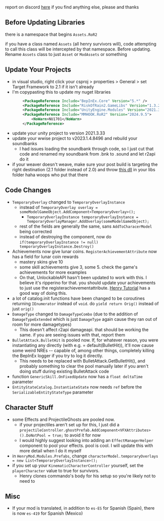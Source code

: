report on discord [here](https://discord.com/channels/562704639141740588/1279030064192950382) if you find anything else, please and thanks

## Before Updating Libraries
there is a namespace that begins `Assets.RoR2`

if you have a class named `Assets` (all henry survivors will), code attempting to call this class will be intercepted by that namespace. Before updating. Rename `Assets` class to  just `Asset` or `ModAssets` or something

## Update Your Projects
- in visual studio, right click your csproj > properties > General > set Target Framework to 2.1 if it isn't already
- I'm copypasting this to update my nuget libraries
```xml
        <PackageReference Include="BepInEx.Core" Version="5.*" />
        <PackageReference Include="RiskOfRain2.GameLibs" Version="1.3.2-r.1" />
        <PackageReference Include="UnityEngine.Modules" Version="2021.3.33" />
        <PackageReference Include="MMHOOK.RoR2" Version="2024.9.5">
            <NoWarn>NU1701</NoWarn>
        </PackageReference>
```
- update your unity project to version 2021.3.33
- update your wwise project to v2023.1.4.8496 and rebuild your soundbanks
  - I had issues loading the soundbank through code, so I just cut that code and renamed my soundbank from .bnk to .sound and let r2api do it
- if your weaver doesn't weave, make sure your post build is targeting the right destination (2.1 folder instead of 2.0) and throw [this dll](https://cdn.discordapp.com/attachments/1279030064192950382/1279663585189953577/netstandard.dll?ex=66d54315&is=66d3f195&hm=aabf2c9d2c7931a1fd4e044a960e0f755e2a3d0fd461c68453e9376855b3894d&) in your libs folder haha woops who put that there 

## Code Changes
- `TemporaryOverlay` changed to `TemporaryOverlayInstance`
  - instead of `TemporaryOverlay overlay = someModelGameObject.AddComponent<TemporaryOverlay>();`
    - `TemporaryOverlayInstance temporaryOverlayInstance = TemporaryOverlayManager.AddOverlay(someModelGameObject);`
  - rest of the fields are generally the same, sans `AddToCharacerModel` being corrected
  - instead of destroying the component, now do `if(temporaryOverlayInstance != null) temporaryOverlayInstance.Destroy()`
- Achievements now give lunar coins. `RegisterAchievementAttribute` now has a field for lunar coin rewards
  - mastery skins give 10
  - some skill achievements give 3, some 5. check the game's achievements for more examples
  - On that, UnlockableAPI hasn't been updated to work with this. I believe it's ripperino for that. you should update your achievements to just use the registerachievementattribute. [Henry Tutorial](https://github.com/ArcPh1r3/HenryTutorial/wiki/Tutorial#6-unlockables-and-achievements) has a good way of doing this.
- a lot of catalog.init functions have been changed to be coroutines returning `IEnumerator` instead of `void`. do `yield return Orig()` instead of just `orig()`
- `DamageType` changed to `DamageTypeCombo` (due to the addition of `DamageTypeExtended` which is just `DamageType` again cause they ran out of room for more damagetypes)
  - This doesn't affect r2api damageapi. that should be working the same. if you are seeing issues with that, report them
- `BulletAttack.BulletHit` is pooled now. If, for whatever reason, you were instantiating any directly (with e.g. = default(BulletHit)), it'll now cause some weird NREs -- capable of, among other things, completely killing the BepInEx logger if you try to log it directly. 
  - This needs to be replaced with BulletAttack.GetBulletHit(), and probably something to clear the pool manually later if you aren't doing stuff during existing BulletAttack code
- function `GenericSkill.OnFixedUpdate` now has a `float deltaTime` parameter
- `EntityStateCatalog.InstantiateState` now needs `ref` before the `SerializableEntityStateType` parameter

## Character Stuff
- some Effects and ProjectileGhosts are pooled now. 
  - if your projectiles aren't set up for this, I just did a `projectileController.ghostPrefab.AddComponent<VFXAttributes>().DoNotPool = true;` to avoid it for now
  - I would highly suggest looking into adding an `EffectManagerHelper` component to pool your effects. pool is cool. I will update this with more detail when I do it myself
- in `HenryMod.Modules.Prefabs`, change `characterModel.temporaryOverlays = new List<TemporaryOverlayInstance>();`
- if you set up your `KinematicCharacterController` yourself, set the `playerCharacter` value to true for survivors.
  - Henry clones commando's body for his setup so you're likely not to need to

## Misc
- If your mod is translated, in addition to `es-ES` for Spanish (Spain), there is now `es-419` for Spanish (Mexico)